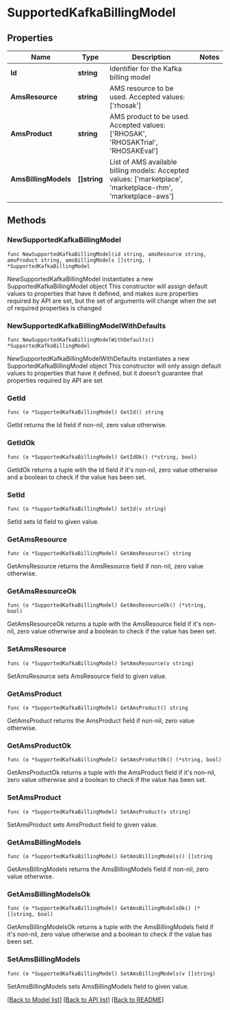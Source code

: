 # SupportedKafkaBillingModel

## Properties

Name | Type | Description | Notes
------------ | ------------- | ------------- | -------------
**Id** | **string** | Identifier for the Kafka billing model | 
**AmsResource** | **string** | AMS resource to be used. Accepted values: [&#39;rhosak&#39;] | 
**AmsProduct** | **string** | AMS product to be used. Accepted values: [&#39;RHOSAK&#39;, &#39;RHOSAKTrial&#39;, &#39;RHOSAKEval&#39;] | 
**AmsBillingModels** | **[]string** | List of AMS available billing models: Accepted values: [&#39;marketplace&#39;, &#39;marketplace-rhm&#39;, &#39;marketplace-aws&#39;] | 

## Methods

### NewSupportedKafkaBillingModel

`func NewSupportedKafkaBillingModel(id string, amsResource string, amsProduct string, amsBillingModels []string, ) *SupportedKafkaBillingModel`

NewSupportedKafkaBillingModel instantiates a new SupportedKafkaBillingModel object
This constructor will assign default values to properties that have it defined,
and makes sure properties required by API are set, but the set of arguments
will change when the set of required properties is changed

### NewSupportedKafkaBillingModelWithDefaults

`func NewSupportedKafkaBillingModelWithDefaults() *SupportedKafkaBillingModel`

NewSupportedKafkaBillingModelWithDefaults instantiates a new SupportedKafkaBillingModel object
This constructor will only assign default values to properties that have it defined,
but it doesn't guarantee that properties required by API are set

### GetId

`func (o *SupportedKafkaBillingModel) GetId() string`

GetId returns the Id field if non-nil, zero value otherwise.

### GetIdOk

`func (o *SupportedKafkaBillingModel) GetIdOk() (*string, bool)`

GetIdOk returns a tuple with the Id field if it's non-nil, zero value otherwise
and a boolean to check if the value has been set.

### SetId

`func (o *SupportedKafkaBillingModel) SetId(v string)`

SetId sets Id field to given value.


### GetAmsResource

`func (o *SupportedKafkaBillingModel) GetAmsResource() string`

GetAmsResource returns the AmsResource field if non-nil, zero value otherwise.

### GetAmsResourceOk

`func (o *SupportedKafkaBillingModel) GetAmsResourceOk() (*string, bool)`

GetAmsResourceOk returns a tuple with the AmsResource field if it's non-nil, zero value otherwise
and a boolean to check if the value has been set.

### SetAmsResource

`func (o *SupportedKafkaBillingModel) SetAmsResource(v string)`

SetAmsResource sets AmsResource field to given value.


### GetAmsProduct

`func (o *SupportedKafkaBillingModel) GetAmsProduct() string`

GetAmsProduct returns the AmsProduct field if non-nil, zero value otherwise.

### GetAmsProductOk

`func (o *SupportedKafkaBillingModel) GetAmsProductOk() (*string, bool)`

GetAmsProductOk returns a tuple with the AmsProduct field if it's non-nil, zero value otherwise
and a boolean to check if the value has been set.

### SetAmsProduct

`func (o *SupportedKafkaBillingModel) SetAmsProduct(v string)`

SetAmsProduct sets AmsProduct field to given value.


### GetAmsBillingModels

`func (o *SupportedKafkaBillingModel) GetAmsBillingModels() []string`

GetAmsBillingModels returns the AmsBillingModels field if non-nil, zero value otherwise.

### GetAmsBillingModelsOk

`func (o *SupportedKafkaBillingModel) GetAmsBillingModelsOk() (*[]string, bool)`

GetAmsBillingModelsOk returns a tuple with the AmsBillingModels field if it's non-nil, zero value otherwise
and a boolean to check if the value has been set.

### SetAmsBillingModels

`func (o *SupportedKafkaBillingModel) SetAmsBillingModels(v []string)`

SetAmsBillingModels sets AmsBillingModels field to given value.



[[Back to Model list]](../README.md#documentation-for-models) [[Back to API list]](../README.md#documentation-for-api-endpoints) [[Back to README]](../README.md)


